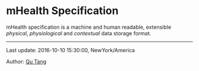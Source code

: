 # mHealth Specification

mHealth specification is a machine and human readable, extensible *physical*, *physiological* and *contextual* data storage format.

---

Last update: 2016-10-10 15:30:00, NewYork/America

Author: [Qu Tang](http://qutang.github.io/cv/)



